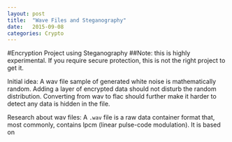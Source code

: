 ```yaml
---
layout: post
title:  "Wave Files and Steganography"
date:   2015-09-08 
categories: Crypto
---
```

#Encryption Project using Steganography
##Note: this is highly experimental. If you require secure protection, this is not the right project to get it.
 
 Initial idea: A wav file sample of generated white noise is mathematically random. Adding a layer of encrypted data should not disturb the random distribution. Converting from wav to flac should further make it harder to detect any data is hidden in the file.
 
 Research about wav files:
 A `.wav` file is a raw data container format that, most commonly, contains lpcm (linear pulse-code modulation). It is based on 